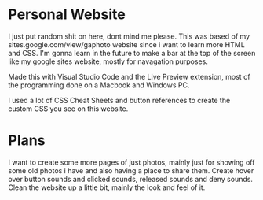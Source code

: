 # Personal Website

I just put random shit on here, dont mind me please. This was based of my sites.google.com/view/gaphoto website since i want to learn more HTML and CSS.
I'm gonna learn in the future to make a bar at the top of the screen like my google sites website, mostly for navagation purposes.

Made this with Visual Studio Code and the Live Preview extension, most of the programming done on a Macbook and Windows PC.

I used a lot of CSS Cheat Sheets and button references to create the custom CSS you see on this website.

# Plans

I want to create some more pages of just photos, mainly just for showing off some old photos i have and also having a place to share them.
Create hover over button sounds and clicked sounds, released sounds and deny sounds.
Clean the website up a little bit, mainly the look and feel of it.

